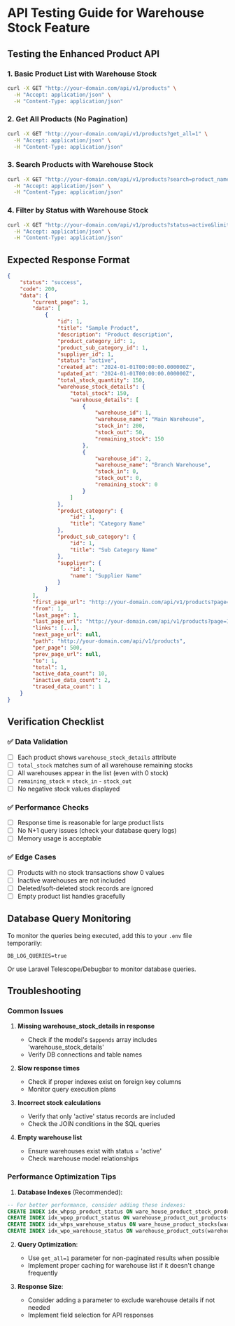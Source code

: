 # API Testing Guide for Warehouse Stock Feature

## Testing the Enhanced Product API

### 1. Basic Product List with Warehouse Stock
```bash
curl -X GET "http://your-domain.com/api/v1/products" \
  -H "Accept: application/json" \
  -H "Content-Type: application/json"
```

### 2. Get All Products (No Pagination)
```bash
curl -X GET "http://your-domain.com/api/v1/products?get_all=1" \
  -H "Accept: application/json" \
  -H "Content-Type: application/json"
```

### 3. Search Products with Warehouse Stock
```bash
curl -X GET "http://your-domain.com/api/v1/products?search=product_name" \
  -H "Accept: application/json" \
  -H "Content-Type: application/json"
```

### 4. Filter by Status with Warehouse Stock
```bash
curl -X GET "http://your-domain.com/api/v1/products?status=active&limit=10" \
  -H "Accept: application/json" \
  -H "Content-Type: application/json"
```

## Expected Response Format

```json
{
    "status": "success",
    "code": 200,
    "data": {
        "current_page": 1,
        "data": [
            {
                "id": 1,
                "title": "Sample Product",
                "description": "Product description",
                "product_category_id": 1,
                "product_sub_category_id": 1,
                "suppliyer_id": 1,
                "status": "active",
                "created_at": "2024-01-01T00:00:00.000000Z",
                "updated_at": "2024-01-01T00:00:00.000000Z",
                "total_stock_quantity": 150,
                "warehouse_stock_details": {
                    "total_stock": 150,
                    "warehouse_details": [
                        {
                            "warehouse_id": 1,
                            "warehouse_name": "Main Warehouse",
                            "stock_in": 200,
                            "stock_out": 50,
                            "remaining_stock": 150
                        },
                        {
                            "warehouse_id": 2,
                            "warehouse_name": "Branch Warehouse",
                            "stock_in": 0,
                            "stock_out": 0,
                            "remaining_stock": 0
                        }
                    ]
                },
                "product_category": {
                    "id": 1,
                    "title": "Category Name"
                },
                "product_sub_category": {
                    "id": 1,
                    "title": "Sub Category Name"
                },
                "suppliyer": {
                    "id": 1,
                    "name": "Supplier Name"
                }
            }
        ],
        "first_page_url": "http://your-domain.com/api/v1/products?page=1",
        "from": 1,
        "last_page": 1,
        "last_page_url": "http://your-domain.com/api/v1/products?page=1",
        "links": [...],
        "next_page_url": null,
        "path": "http://your-domain.com/api/v1/products",
        "per_page": 500,
        "prev_page_url": null,
        "to": 1,
        "total": 1,
        "active_data_count": 10,
        "inactive_data_count": 2,
        "trased_data_count": 1
    }
}
```

## Verification Checklist

### ✅ Data Validation
- [ ] Each product shows `warehouse_stock_details` attribute
- [ ] `total_stock` matches sum of all warehouse remaining stocks
- [ ] All warehouses appear in the list (even with 0 stock)
- [ ] `remaining_stock` = `stock_in` - `stock_out`
- [ ] No negative stock values displayed

### ✅ Performance Checks
- [ ] Response time is reasonable for large product lists
- [ ] No N+1 query issues (check your database query logs)
- [ ] Memory usage is acceptable

### ✅ Edge Cases
- [ ] Products with no stock transactions show 0 values
- [ ] Inactive warehouses are not included
- [ ] Deleted/soft-deleted stock records are ignored
- [ ] Empty product list handles gracefully

## Database Query Monitoring

To monitor the queries being executed, add this to your `.env` file temporarily:
```
DB_LOG_QUERIES=true
```

Or use Laravel Telescope/Debugbar to monitor database queries.

## Troubleshooting

### Common Issues

1. **Missing warehouse_stock_details in response**
   - Check if the model's `$appends` array includes 'warehouse_stock_details'
   - Verify DB connections and table names

2. **Slow response times**
   - Check if proper indexes exist on foreign key columns
   - Monitor query execution plans

3. **Incorrect stock calculations**
   - Verify that only 'active' status records are included
   - Check the JOIN conditions in the SQL queries

4. **Empty warehouse list**
   - Ensure warehouses exist with status = 'active'
   - Check warehouse model relationships

### Performance Optimization Tips

1. **Database Indexes** (Recommended):
```sql
-- For better performance, consider adding these indexes:
CREATE INDEX idx_whpsp_product_status ON ware_house_product_stock_products(product_id, status);
CREATE INDEX idx_wpop_product_status ON warehouse_product_out_products(product_id, status);
CREATE INDEX idx_whps_warehouse_status ON ware_house_product_stocks(warehouse_id, status);
CREATE INDEX idx_wpo_warehouse_status ON warehouse_product_outs(warehouse_id, status);
```

2. **Query Optimization**:
   - Use `get_all=1` parameter for non-paginated results when possible
   - Implement proper caching for warehouse list if it doesn't change frequently

3. **Response Size**:
   - Consider adding a parameter to exclude warehouse details if not needed
   - Implement field selection for API responses